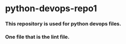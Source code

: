 # python-devops-repo1
### This repository is used for python devops files.
### One file that is the lint file.
